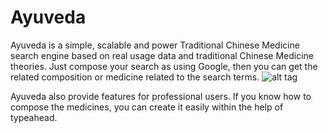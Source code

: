 # Ayuveda
Ayuveda is a simple, scalable and power Traditional Chinese Medicine search engine based on real usage data and traditional Chinese Medicine theories.
Just compose your search as using Google, then you can get the related composition or medicine related to the search terms.
![alt tag](http://ayuveda.herokuapp.com/images/readme/Search_result.jpg)

Ayuveda also provide features for professional users. If you know how to compose the medicines, you can create it easily within the help of typeahead.


